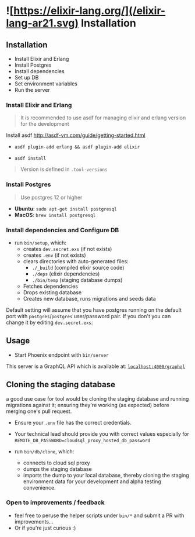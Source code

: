 # ![https://elixir-lang.org/](/elixir-lang-ar21.svg) Installation

## Installation

* Install Elixir and Erlang
* Install Postgres
* Install dependencies
* Set up DB
* Set environment variables
* Run the server

### Install Elixir and Erlang

> It is recommended to use asdf for managing elixir and erlang version for the development

Install asdf http://asdf-vm.com/guide/getting-started.html

* `asdf plugin-add erlang && asdf plugin-add elixir`

* `asdf install`

> Version is defined in `.tool-versions`

### Install Postgres

> Use postgres 12 or higher

* **Ubuntu**: `sudo apt-get install postgresql`
* **MacOS**: `brew install postgresql`

### Install dependencies and Configure DB

* run `bin/setup`, which:
    - creates `dev.secret.exs` (if not exists)
    - creates `.env` (if not exists)
    - clears directories with auto-generated files: 
        - `./_build` (compiled elixir source code)
        - `./deps` (elixir dependencies)
        - `./bin/temp` (staging database dumps)
    - Fetches dependencies
    - Drops existing database
    - Creates new database, runs migrations and seeds data

Default setting will assume that you have postgres running on the default port with `postgres`/`postgres` user/password pair. If you don't you can change it by editing `dev.secret.exs`:

## Usage

* Start Phoenix endpoint with `bin/server`

This server is a GraphQL API which is available at: [`localhost:4000/graphql`](http://localhost:4000/graphql)

## Cloning the staging database
a good use case for tool would be cloning the staging database and running migrations against it; ensuring they're working (as expected) before merging one's pull request.

* Ensure your `.env` file has the correct credentials.  
* Your technical lead should provide you with correct values especially for `REMOTE_DB_PASSWORD=cloudsql_proxy_hosted_db_password`  

* run `bin/db/clone`, which:
    - connects to cloud sql proxy
    - dumps the staging database
    - imports the dump to your local database, thereby cloning the staging environment data for your development and alpha testing convenience.   

### Open to improvements / feedback
* feel free to peruse the helper scripts under `bin/*` and submit a PR with improvements... 
* Or if you're just curious :)